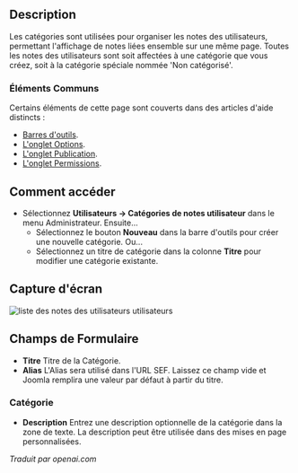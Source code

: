 <!-- Filename: Help4.x:User_Notes:_New_or_Edit_Category  / Display title: Notes de l'utilisateur : Nouvelle ou Modifier la Catégorie -->


## Description

Les catégories sont utilisées pour organiser les notes des utilisateurs, permettant l'affichage de notes liées ensemble sur une même page. Toutes les notes des utilisateurs sont soit affectées à une catégorie que vous créez, soit à la catégorie spéciale nommée 'Non catégorisé'.

### Éléments Communs

Certains éléments de cette page sont couverts dans des articles d'aide distincts :

* [Barres d'outils](jdocmanual?article=help/common-elements/toolbars).
* [L'onglet Options](jdocmanual?article=help/common-elements/edit-category-options).
* [L'onglet Publication](jdocmanual?article=help/common-elements/edit-publishing).
* [L'onglet Permissions](jdocmanual?article=help/common-elements/edit-permissions).


## Comment accéder

- Sélectionnez **Utilisateurs → Catégories de notes utilisateur** dans le menu Administrateur. Ensuite...
  - Sélectionnez le bouton **Nouveau** dans la barre d'outils pour créer une nouvelle catégorie.
    Ou...
  - Sélectionnez un titre de catégorie dans la colonne **Titre** pour modifier une catégorie existante.

## Capture d'écran

![liste des notes des utilisateurs utilisateurs](../../../fr/images/users/users-user-notes-edit-category.png)

## Champs de Formulaire

- **Titre** Titre de la Catégorie.
- **Alias** L'Alias sera utilisé dans l'URL SEF. Laissez ce champ vide et
  Joomla remplira une valeur par défaut à partir du titre.

### Catégorie

- **Description** Entrez une description optionnelle de la catégorie dans la zone de texte.
  La description peut être utilisée dans des mises en page personnalisées.

*Traduit par openai.com*

